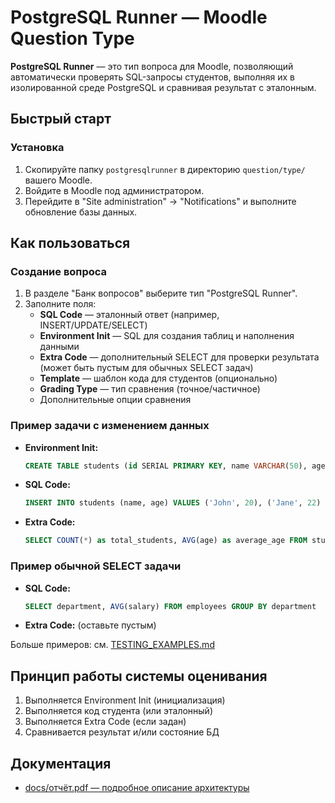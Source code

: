 # PostgreSQL Runner — Moodle Question Type

**PostgreSQL Runner** — это тип вопроса для Moodle, позволяющий автоматически проверять SQL-запросы студентов, выполняя их в изолированной среде PostgreSQL и сравнивая результат с эталонным.

## Быстрый старт

### Установка
1. Скопируйте папку `postgresqlrunner` в директорию `question/type/` вашего Moodle.
2. Войдите в Moodle под администратором.
3. Перейдите в "Site administration" → "Notifications" и выполните обновление базы данных.

## Как пользоваться

### Создание вопроса
1. В разделе "Банк вопросов" выберите тип "PostgreSQL Runner".
2. Заполните поля:
   - **SQL Code** — эталонный ответ (например, INSERT/UPDATE/SELECT)
   - **Environment Init** — SQL для создания таблиц и наполнения данными
   - **Extra Code** — дополнительный SELECT для проверки результата (может быть пустым для обычных SELECT задач)
   - **Template** — шаблон кода для студентов (опционально)
   - **Grading Type** — тип сравнения (точное/частичное)
   - Дополнительные опции сравнения

### Пример задачи с изменением данных
- **Environment Init:**
  ```sql
  CREATE TABLE students (id SERIAL PRIMARY KEY, name VARCHAR(50), age INTEGER);
  ```
- **SQL Code:**
  ```sql
  INSERT INTO students (name, age) VALUES ('John', 20), ('Jane', 22)
  ```
- **Extra Code:**
  ```sql
  SELECT COUNT(*) as total_students, AVG(age) as average_age FROM students
  ```

### Пример обычной SELECT задачи
- **SQL Code:**
  ```sql
  SELECT department, AVG(salary) FROM employees GROUP BY department
  ```
- **Extra Code:** (оставьте пустым)

Больше примеров: см. [TESTING_EXAMPLES.md](TESTING_EXAMPLES.md)

## Принцип работы системы оценивания
1. Выполняется Environment Init (инициализация)
2. Выполняется код студента (или эталонный)
3. Выполняется Extra Code (если задан)
4. Сравнивается результат и/или состояние БД

## Документация 
- [docs/отчёт.pdf — подробное описание архитектуры](docs/Николаев-6-семестр-отчёт.pdf)